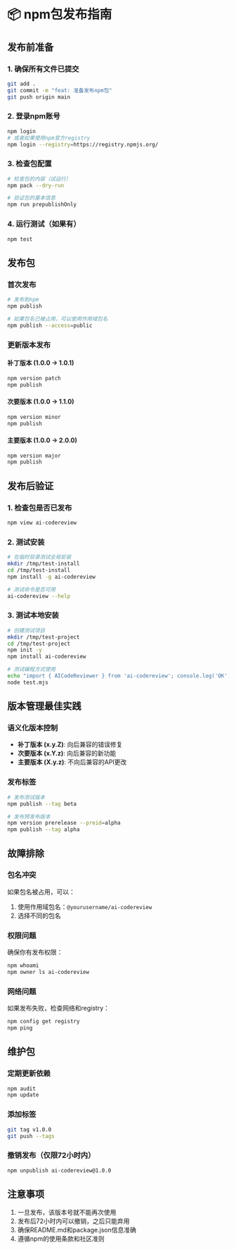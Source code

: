 # 📦 npm包发布指南

## 发布前准备

### 1. 确保所有文件已提交

```bash
git add .
git commit -m "feat: 准备发布npm包"
git push origin main
```

### 2. 登录npm账号

```bash
npm login
# 或者如果使用npm官方registry
npm login --registry=https://registry.npmjs.org/
```

### 3. 检查包配置

```bash
# 检查包的内容（试运行）
npm pack --dry-run

# 验证包的基本信息
npm run prepublishOnly
```

### 4. 运行测试（如果有）

```bash
npm test
```

## 发布包

### 首次发布

```bash
# 发布到npm
npm publish

# 如果包名已被占用，可以使用作用域包名
npm publish --access=public
```

### 更新版本发布

#### 补丁版本 (1.0.0 -> 1.0.1)

```bash
npm version patch
npm publish
```

#### 次要版本 (1.0.0 -> 1.1.0)

```bash
npm version minor
npm publish
```

#### 主要版本 (1.0.0 -> 2.0.0)

```bash
npm version major
npm publish
```

## 发布后验证

### 1. 检查包是否已发布

```bash
npm view ai-codereview
```

### 2. 测试安装

```bash
# 在临时目录测试全局安装
mkdir /tmp/test-install
cd /tmp/test-install
npm install -g ai-codereview

# 测试命令是否可用
ai-codereview --help
```

### 3. 测试本地安装

```bash
# 创建测试项目
mkdir /tmp/test-project
cd /tmp/test-project
npm init -y
npm install ai-codereview

# 测试编程方式使用
echo "import { AICodeReviewer } from 'ai-codereview'; console.log('OK');" > test.mjs
node test.mjs
```

## 版本管理最佳实践

### 语义化版本控制

- **补丁版本 (x.y.Z)**: 向后兼容的错误修复
- **次要版本 (x.Y.z)**: 向后兼容的新功能
- **主要版本 (X.y.z)**: 不向后兼容的API更改

### 发布标签

```bash
# 发布测试版本
npm publish --tag beta

# 发布预发布版本
npm version prerelease --preid=alpha
npm publish --tag alpha
```

## 故障排除

### 包名冲突

如果包名被占用，可以：

1. 使用作用域包名：`@yourusername/ai-codereview`
2. 选择不同的包名

### 权限问题

确保你有发布权限：

```bash
npm whoami
npm owner ls ai-codereview
```

### 网络问题

如果发布失败，检查网络和registry：

```bash
npm config get registry
npm ping
```

## 维护包

### 定期更新依赖

```bash
npm audit
npm update
```

### 添加标签

```bash
git tag v1.0.0
git push --tags
```

### 撤销发布（仅限72小时内）

```bash
npm unpublish ai-codereview@1.0.0
```

## 注意事项

1. 一旦发布，该版本号就不能再次使用
2. 发布后72小时内可以撤销，之后只能弃用
3. 确保README.md和package.json信息准确
4. 遵循npm的使用条款和社区准则
